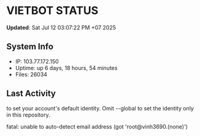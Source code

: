 # VIETBOT STATUS
**Updated**: Sat Jul 12 03:07:22 PM +07 2025

## System Info
- IP: 103.77.172.150
- Uptime: up 6 days, 18 hours, 54 minutes
- Files: 26034

## Last Activity

to set your account's default identity.
Omit --global to set the identity only in this repository.

fatal: unable to auto-detect email address (got 'root@vinh3690.(none)')
